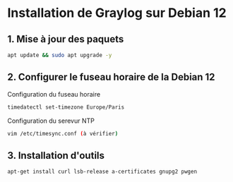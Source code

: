 # Installation de Graylog sur Debian 12
## 1. Mise à jour des paquets
```bash
apt update && sudo apt upgrade -y
```
## 2. Configurer le fuseau horaire de la Debian 12
Configuration du fuseau horaire
```bash
timedatectl set-timezone Europe/Paris
```
Configuration du serevur NTP
```bash
vim /etc/timesync.conf (à vérifier)
```
## 3. Installation d'outils
```bash
apt-get install curl lsb-release a-certificates gnupg2 pwgen
```
